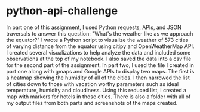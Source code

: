 # python-api-challenge

In part one of this assignment, I used Python requests, APIs, and JSON traversals to answer this question: "What's the weather like as we approach the equator?" I wrote a Python script to visualize the weather of 573 cities of varying distance from the equator using citipy and OpenWeatherMap API. I created several visualizations to help analyze the data and included some observations at the top of my notebook. I also saved the data into a csv file for the second part of the assignment. 
In part two, I used the file I created in part one along with gmaps and Google APIs to display two maps. The first is a heatmap showing the humidity of all of the cities. I then narrowed the list of cities down to those with vacation worthy parameters such as ideal temperature, humidity and cloudiness. Using this reduced list, I created a map with markers for hotels in those cities. 
There is also a folder with all of my output files from both parts and screenshots of the maps created.
